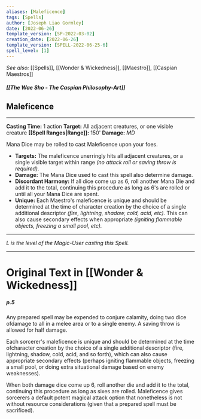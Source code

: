 ```yaml
---
aliases: [Maleficence]
tags: [Spells]
author: [Joseph Liao Gormley]
date: [2022-06-26]
template_version: [SP-2022-03-02]
creation_date: [2022-06-26]
template_version: [SPELL-2022-06-25-6]
spell_level: [1]
---
```

*See also:* [[Spells]], [[Wonder & Wickedness]], [[Maestro]], [[Caspian Maestros]]
##### [[The Wae Sho - The Caspian Philosophy-Art]]
## Maleficence
___
**Casting Time:** 1 action
**Target:** All adjacent creatures, or one visible creature
**[[Spell Ranges|Range]]:** 150'
**Damage:** $MD$ 

Mana Dice may be rolled to cast Maleficence upon your foes.

- **Targets:** The maleficence unerringly hits all adjacent creatures, or a single visible target within range *(no attack roll or saving throw is required).*
- **Damage:** The Mana Dice used to cast this spell also determine damage.
- **Discordant Harmony:** If all dice come up as 6, roll another Mana Die and add it to the total, continuing this procedure as long as 6's are rolled or until all your Mana Dice are spent.
- **Unique:** Each Maestro's maleficence is unique and should be determined at the time of character creation by the choice of a single additional descriptor *(fire, lightning, shadow, cold, acid, etc).* This can also cause secondary effects when appropriate *(igniting flammable objects, freezing a small pool, etc).*

---
*$L$ is the level of the Magic-User casting this Spell.*
___
# Original Text in [[Wonder & Wickedness]]
##### p.5
Any prepared spell may be expended to conjure calamity, doing two dice ofdamage to all in a melee area or to a single enemy. A saving throw is allowed for half damage.

Each sorcerer's maleficence is unique and should be determined at the time ofcharacter creation by the choice of a single additional descriptor (fire, lightning, shadow, cold, acid, and so forth), which can also cause appropriate secondary effects (perhaps igniting flammable objects, freezing a small pool, or doing extra situational damage based on enemy weaknesses).

When both damage dice come up 6, roll another die and add it to the total, continuing this procedure as long as sixes are rolled. Maleficence gives sorcerers a default potent magical attack option that nonetheless is not without resource considerations (given that a prepared spell must be sacrificed).